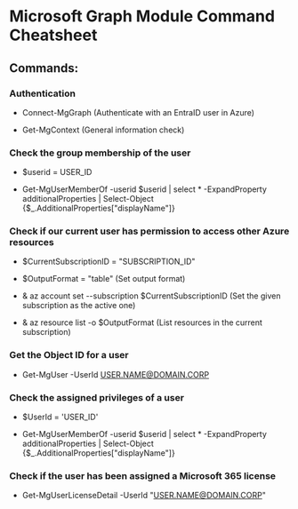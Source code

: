 # Microsoft Graph Module Command Cheatsheet

## Commands:

### Authentication

 - Connect-MgGraph (Authenticate with an EntraID user in Azure)

 - Get-MgContext (General information check)

### Check the group membership of the user

 - $userid = USER_ID

 - Get-MgUserMemberOf -userid $userid | select * -ExpandProperty additionalProperties | Select-Object {$_.AdditionalProperties["displayName"]}

### Check if our current user has permission to access other Azure resources

 - $CurrentSubscriptionID = "SUBSCRIPTION_ID"

 - $OutputFormat = "table" (Set output format)

 - & az account set --subscription $CurrentSubscriptionID (Set the given subscription as the active one)

 - & az resource list -o $OutputFormat (List resources in the current subscription)

### Get the Object ID for a user

 - Get-MgUser -UserId USER.NAME@DOMAIN.CORP

### Check the assigned privileges of a user 

 - $UserId = 'USER_ID'

 - Get-MgUserMemberOf -userid $userid | select * -ExpandProperty additionalProperties | Select-Object {$_.AdditionalProperties["displayName"]}

### Check if the user has been assigned a Microsoft 365 license

 - Get-MgUserLicenseDetail -UserId "USER.NAME@DOMAIN.CORP"
